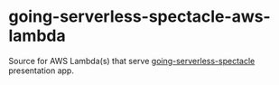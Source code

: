 # going-serverless-spectacle-aws-lambda
Source for AWS Lambda(s) that serve [going-serverless-spectacle](https://github.com/padurean/going-serverless-spectacle) presentation app.
